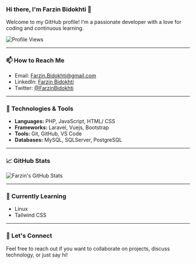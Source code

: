 ### Hi there, I'm Farzin Bidokhti 👋

Welcome to my GitHub profile! I'm a passionate developer with a love for coding and continuous learning.

![Profile Views](https://komarev.com/ghpvc/?username=FarzinBidokhti&color=blue)

---

### 📫 How to Reach Me

- Email: [Farzin.Bidokhti@gmail.com](mailto:Farzin.Bidokhti@gmail.com)
- LinkedIn: [Farzin Bidokhti](https://www.linkedin.com/in/farzinbidokhti)
- Twitter: [@FarzinBidokhti](https://twitter.com/FarzinBidokhti)

---

### 🔧 Technologies & Tools

- **Languages:** PHP, JavaScript, HTML/ CSS 
- **Frameworks:** Laravel, Vuejs, Bootstrap
- **Tools:** Git, GitHub, VS Code
- **Databases:** MySQL, SQLServer, PostgreSQL

---

### 📈 GitHub Stats

![Farzin's GitHub Stats](https://github-readme-stats.vercel.app/api?username=FarzinBidokhti&show_icons=true&hide_border=true)

---

### 🌱 Currently Learning

- Linux
- Tailwind CSS

---

### 💬 Let's Connect

Feel free to reach out if you want to collaborate on projects, discuss technology, or just say hi!
